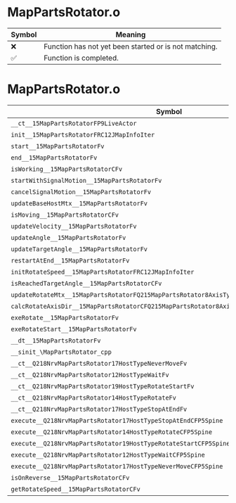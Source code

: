 # MapPartsRotator.o
| Symbol | Meaning 
| ------------- | ------------- 
| :x: | Function has not yet been started or is not matching. 
| :white_check_mark: | Function is completed. 


# MapPartsRotator.o
| Symbol | Decompiled? |
| ------------- | ------------- |
| `__ct__15MapPartsRotatorFP9LiveActor` | :x: |
| `init__15MapPartsRotatorFRC12JMapInfoIter` | :white_check_mark: |
| `start__15MapPartsRotatorFv` | :white_check_mark: |
| `end__15MapPartsRotatorFv` | :white_check_mark: |
| `isWorking__15MapPartsRotatorCFv` | :white_check_mark: |
| `startWithSignalMotion__15MapPartsRotatorFv` | :white_check_mark: |
| `cancelSignalMotion__15MapPartsRotatorFv` | :white_check_mark: |
| `updateBaseHostMtx__15MapPartsRotatorFv` | :x: |
| `isMoving__15MapPartsRotatorCFv` | :white_check_mark: |
| `updateVelocity__15MapPartsRotatorFv` | :x: |
| `updateAngle__15MapPartsRotatorFv` | :x: |
| `updateTargetAngle__15MapPartsRotatorFv` | :x: |
| `restartAtEnd__15MapPartsRotatorFv` | :white_check_mark: |
| `initRotateSpeed__15MapPartsRotatorFRC12JMapInfoIter` | :white_check_mark: |
| `isReachedTargetAngle__15MapPartsRotatorCFv` | :x: |
| `updateRotateMtx__15MapPartsRotatorFQ215MapPartsRotator8AxisTypef` | :x: |
| `calcRotateAxisDir__15MapPartsRotatorCFQ215MapPartsRotator8AxisTypePQ29JGeometry8TVec3<f>` | :white_check_mark: |
| `exeRotate__15MapPartsRotatorFv` | :x: |
| `exeRotateStart__15MapPartsRotatorFv` | :x: |
| `__dt__15MapPartsRotatorFv` | :white_check_mark: |
| `__sinit_\MapPartsRotator_cpp` | :white_check_mark: |
| `__ct__Q218NrvMapPartsRotator17HostTypeNeverMoveFv` | :white_check_mark: |
| `__ct__Q218NrvMapPartsRotator12HostTypeWaitFv` | :white_check_mark: |
| `__ct__Q218NrvMapPartsRotator19HostTypeRotateStartFv` | :white_check_mark: |
| `__ct__Q218NrvMapPartsRotator14HostTypeRotateFv` | :white_check_mark: |
| `__ct__Q218NrvMapPartsRotator17HostTypeStopAtEndFv` | :white_check_mark: |
| `execute__Q218NrvMapPartsRotator17HostTypeStopAtEndCFP5Spine` | :white_check_mark: |
| `execute__Q218NrvMapPartsRotator14HostTypeRotateCFP5Spine` | :white_check_mark: |
| `execute__Q218NrvMapPartsRotator19HostTypeRotateStartCFP5Spine` | :white_check_mark: |
| `execute__Q218NrvMapPartsRotator12HostTypeWaitCFP5Spine` | :white_check_mark: |
| `execute__Q218NrvMapPartsRotator17HostTypeNeverMoveCFP5Spine` | :white_check_mark: |
| `isOnReverse__15MapPartsRotatorCFv` | :white_check_mark: |
| `getRotateSpeed__15MapPartsRotatorCFv` | :white_check_mark: |

